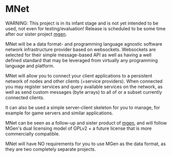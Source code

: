 MNet
====

WARNING: This project is in its infant stage and is not yet intended to be used, not even for testing/evaluation! Release is scheduled to be some time after our sister project [mgen](https://github.com/culvertsoft/mgen).

MNet will be a data format- and programming language agnostic software network infrastructure provider based on websockets. Websockets are selected for their simple message-based API as well as having a well defined standard that may be leveraged from virtually any programming language and platform.

MNet will allow you to connect your client applications to a persistent network of nodes and other clients (=service providers). When connected you may register services and query available services on the network, as well as send custom messages (byte arrays) to all of or a subset currently connected clients.

It can also be used a simple server-client skeleton for you to manage, for example for game servers and similar applications.

MNet can be seen as a follow-up and sister product of [mgen](https://github.com/culvertsoft/mgen), and will follow MGen's dual licensing model of GPLv2 + a future license that is more commercially compatible.

MNet will have NO requirements for you to use MGen as the data format, as they are two completely separate projects.

